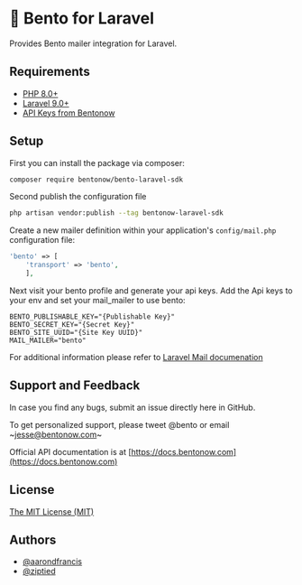 # 🍱 Bento for Laravel
Provides Bento mailer integration for Laravel.

## Requirements

* [PHP 8.0+](https://php.net/releases/)
* [Laravel 9.0+](https://www.laravel.com)
* [API Keys from Bentonow](https://www.bentono.com)

## Setup
First you can install the package via composer:
```bash
composer require bentonow/bento-laravel-sdk
```

Second publish the configuration file
```bash
php artisan vendor:publish --tag bentonow-laravel-sdk
```

Create a new mailer definition within your application's `config/mail.php` configuration file:
```php
'bento' => [
	'transport' => 'bento',
	],
```

Next visit your bento profile and generate your api keys.
Add the Api keys to your env and set your mail_mailer to use bento:
```dotenv
BENTO_PUBLISHABLE_KEY="{Publishable Key}"
BENTO_SECRET_KEY="{Secret Key}"
BENTO_SITE_UUID="{Site Key UUID}"
MAIL_MAILER="bento"
```

For additional information please refer to [Laravel Mail documenation](https://laravel.com/docs/9.x/mail)

## Support and Feedback

In case you find any bugs, submit an issue directly here in GitHub.

To get personalized support, please tweet @bento or email ~[jesse@bentonow.com](mailto:jesse@bentonow.com)~

Official API documentation is at [https://docs.bentonow.com](https://docs.bentonow.com)

## License

[The MIT License (MIT)](LICENSE.md)

## Authors

- [@aarondfrancis](https://github.com/aarondfrancis)
- [@ziptied](https://github.com/ziptied)